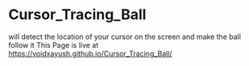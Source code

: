 # Cursor_Tracing_Ball
will detect the location of your cursor on the screen and make the ball follow it
This Page is live at https://voidxayush.github.io/Cursor_Tracing_Ball/
